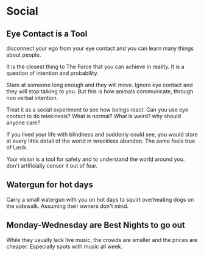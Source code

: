 # Social

## Eye Contact is a Tool
disconnect your ego from your eye contact and you can learn many things about people. 

It is the closest thing to The Force that you can achieve in reality. It is a question of intention and probability.

Stare at someone long enough and they will move. Ignore eye contact and they will stop talking to you. But this is how animals communicate, through non verbal intention.

Treat it as a social experiment to see how beings react. Can you use eye contact to do telekinesis? What is normal? What is weird? why should anyone care?

If you lived your life with blindness and suddenly could see, you would stare at every little detail of the world in wreckless abandon. The same feels true of Lasik.

Your vision is a tool for safety and to understand the world around you. don't artificially censor it out of fear.

## Watergun for hot days
Carry a small watergun with you on hot days to squirt overheating dogs on the sidewalk. Assuming their owners don't mind.

## Monday-Wednesday are Best Nights to go out
While they usually lack live music, the crowds are smaller and the prices are cheaper. Especially spots with music all week.
